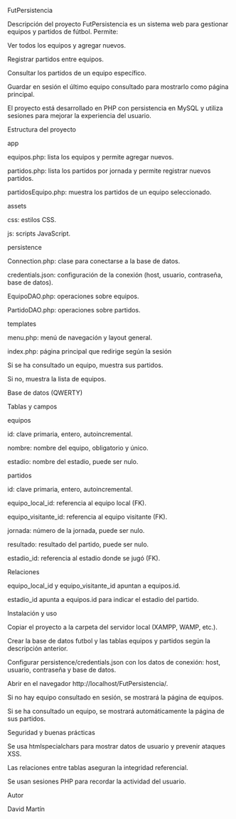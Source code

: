 FutPersistencia

Descripción del proyecto
FutPersistencia es un sistema web para gestionar equipos y partidos de fútbol.
Permite:

Ver todos los equipos y agregar nuevos.

Registrar partidos entre equipos.

Consultar los partidos de un equipo específico.

Guardar en sesión el último equipo consultado para mostrarlo como página principal.

El proyecto está desarrollado en PHP con persistencia en MySQL y utiliza sesiones para mejorar la experiencia del usuario.

Estructura del proyecto

app

equipos.php: lista los equipos y permite agregar nuevos.

partidos.php: lista los partidos por jornada y permite registrar nuevos partidos.

partidosEquipo.php: muestra los partidos de un equipo seleccionado.

assets

css: estilos CSS.

js: scripts JavaScript.

persistence

Connection.php: clase para conectarse a la base de datos.

credentials.json: configuración de la conexión (host, usuario, contraseña, base de datos).

EquipoDAO.php: operaciones sobre equipos.

PartidoDAO.php: operaciones sobre partidos.

templates

menu.php: menú de navegación y layout general.

index.php: página principal que redirige según la sesión

Si se ha consultado un equipo, muestra sus partidos.

Si no, muestra la lista de equipos.

Base de datos (QWERTY)

Tablas y campos

equipos

id: clave primaria, entero, autoincremental.

nombre: nombre del equipo, obligatorio y único.

estadio: nombre del estadio, puede ser nulo.

partidos

id: clave primaria, entero, autoincremental.

equipo_local_id: referencia al equipo local (FK).

equipo_visitante_id: referencia al equipo visitante (FK).

jornada: número de la jornada, puede ser nulo.

resultado: resultado del partido, puede ser nulo.

estadio_id: referencia al estadio donde se jugó (FK).

Relaciones

equipo_local_id y equipo_visitante_id apuntan a equipos.id.

estadio_id apunta a equipos.id para indicar el estadio del partido.

Instalación y uso

Copiar el proyecto a la carpeta del servidor local (XAMPP, WAMP, etc.).

Crear la base de datos futbol y las tablas equipos y partidos según la descripción anterior.

Configurar persistence/credentials.json con los datos de conexión: host, usuario, contraseña y base de datos.

Abrir en el navegador http://localhost/FutPersistencia/.

Si no hay equipo consultado en sesión, se mostrará la página de equipos.

Si se ha consultado un equipo, se mostrará automáticamente la página de sus partidos.

Seguridad y buenas prácticas

Se usa htmlspecialchars para mostrar datos de usuario y prevenir ataques XSS.

Las relaciones entre tablas aseguran la integridad referencial.

Se usan sesiones PHP para recordar la actividad del usuario.

Autor

David Martín
